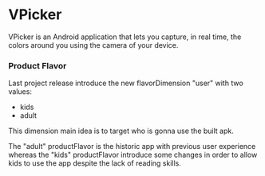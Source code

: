 ﻿# VPicker

VPicker is an Android application that lets you capture, in real time, the colors around you using the camera of your device.

### Product Flavor
Last project release introduce the new flavorDimension "user" with two values:
- kids
- adult

This dimension main idea is to target who is gonna use the built apk. 

The "adult" productFlavor is the historic app with previous user experience whereas the "kids" productFlavor introduce some changes in order to allow kids to use the app despite the lack of reading skills.
